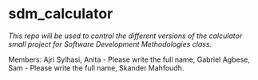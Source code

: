 # sdm_calculator
*This repo will be used to control the different versions of the calculator small project for Software Development Methodologies class.*

Members:
Ajri Sylhasi,
Anita - Please write the full name,
Gabriel Agbese,
Sam - Please write the full name,
Skander Mahfoudh.
